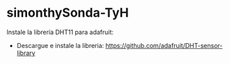 # simonthySonda-TyH
Instale la librería DHT11 para adafruit:
- Descargue e instale la libreria: https://github.com/adafruit/DHT-sensor-library
